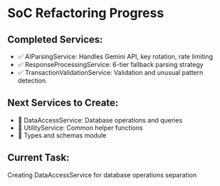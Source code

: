 # SoC Refactoring Progress

## Completed Services:
- ✅ AIParsingService: Handles Gemini API, key rotation, rate limiting
- ✅ ResponseProcessingService: 6-tier fallback parsing strategy
- ✅ TransactionValidationService: Validation and unusual pattern detection

## Next Services to Create:
- 🔄 DataAccessService: Database operations and queries
- 🔄 UtilityService: Common helper functions
- 🔄 Types and schemas module

## Current Task:
Creating DataAccessService for database operations separation